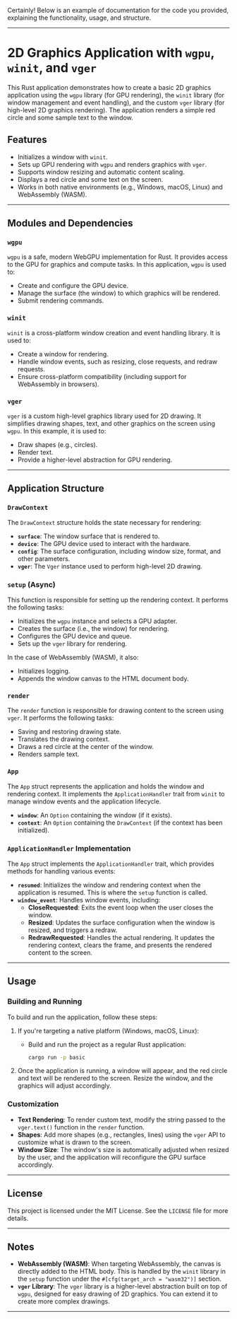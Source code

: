 Certainly! Below is an example of documentation for the code you provided, explaining the functionality, usage, and structure.

---

# 2D Graphics Application with `wgpu`, `winit`, and `vger`

This Rust application demonstrates how to create a basic 2D graphics application using the `wgpu` library (for GPU rendering), the `winit` library (for window management and event handling), and the custom `vger` library (for high-level 2D graphics rendering). The application renders a simple red circle and some sample text to the window.

## Features

- Initializes a window with `winit`.
- Sets up GPU rendering with `wgpu` and renders graphics with `vger`.
- Supports window resizing and automatic content scaling.
- Displays a red circle and some text on the screen.
- Works in both native environments (e.g., Windows, macOS, Linux) and WebAssembly (WASM).

---

## Modules and Dependencies

### `wgpu`

`wgpu` is a safe, modern WebGPU implementation for Rust. It provides access to the GPU for graphics and compute tasks. In this application, `wgpu` is used to:

- Create and configure the GPU device.
- Manage the surface (the window) to which graphics will be rendered.
- Submit rendering commands.

### `winit`

`winit` is a cross-platform window creation and event handling library. It is used to:

- Create a window for rendering.
- Handle window events, such as resizing, close requests, and redraw requests.
- Ensure cross-platform compatibility (including support for WebAssembly in browsers).

### `vger`

`vger` is a custom high-level graphics library used for 2D drawing. It simplifies drawing shapes, text, and other graphics on the screen using `wgpu`. In this example, it is used to:

- Draw shapes (e.g., circles).
- Render text.
- Provide a higher-level abstraction for GPU rendering.

---

## Application Structure

### `DrawContext`

The `DrawContext` structure holds the state necessary for rendering:

- **`surface`**: The window surface that is rendered to.
- **`device`**: The GPU device used to interact with the hardware.
- **`config`**: The surface configuration, including window size, format, and other parameters.
- **`vger`**: The `Vger` instance used to perform high-level 2D drawing.

### `setup` (Async)

This function is responsible for setting up the rendering context. It performs the following tasks:

- Initializes the `wgpu` instance and selects a GPU adapter.
- Creates the surface (i.e., the window) for rendering.
- Configures the GPU device and queue.
- Sets up the `vger` library for rendering.

In the case of WebAssembly (WASM), it also:

- Initializes logging.
- Appends the window canvas to the HTML document body.

### `render`

The `render` function is responsible for drawing content to the screen using `vger`. It performs the following tasks:

- Saving and restoring drawing state.
- Translates the drawing context.
- Draws a red circle at the center of the window.
- Renders sample text.

### `App`

The `App` struct represents the application and holds the window and rendering context. It implements the `ApplicationHandler` trait from `winit` to manage window events and the application lifecycle.

- **`window`**: An `Option` containing the window (if it exists).
- **`context`**: An `Option` containing the `DrawContext` (if the context has been initialized).

### `ApplicationHandler` Implementation

The `App` struct implements the `ApplicationHandler` trait, which provides methods for handling various events:

- **`resumed`**: Initializes the window and rendering context when the application is resumed. This is where the `setup` function is called.
- **`window_event`**: Handles window events, including:
  - **CloseRequested**: Exits the event loop when the user closes the window.
  - **Resized**: Updates the surface configuration when the window is resized, and triggers a redraw.
  - **RedrawRequested**: Handles the actual rendering. It updates the rendering context, clears the frame, and presents the rendered content to the screen.

---

## Usage

### Building and Running

To build and run the application, follow these steps:

1. If you're targeting a native platform (Windows, macOS, Linux):

   - Build and run the project as a regular Rust application:
     ```bash
     cargo run -p basic
     ```

2. Once the application is running, a window will appear, and the red circle and text will be rendered to the screen. Resize the window, and the graphics will adjust accordingly.

### Customization

- **Text Rendering**: To render custom text, modify the string passed to the `vger.text()` function in the `render` function.
- **Shapes**: Add more shapes (e.g., rectangles, lines) using the `vger` API to customize what is drawn to the screen.
- **Window Size**: The window's size is automatically adjusted when resized by the user, and the application will reconfigure the GPU surface accordingly.

---

## License

This project is licensed under the MIT License. See the `LICENSE` file for more details.

---

## Notes

- **WebAssembly (WASM)**: When targeting WebAssembly, the canvas is directly added to the HTML body. This is handled by the `winit` library in the `setup` function under the `#[cfg(target_arch = "wasm32")]` section.
- **`vger` Library**: The `vger` library is a higher-level abstraction built on top of `wgpu`, designed for easy drawing of 2D graphics. You can extend it to create more complex drawings.

---
